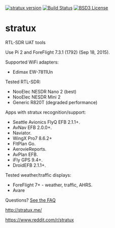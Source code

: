 [![stratux version](https://img.shields.io/github/tag/jpoirier/stratux.svg?style=flat&label=stratux)](https://github.com/jpoirier/stratux/releases)
[![Build Status](http://circleci-badges-max.herokuapp.com/img/jpoirier/stratux/master?token=:circle-ci-token)](https://circleci.com/gh/jpoirier/stratux/tree/master)
[![BSD3 License](http://img.shields.io/badge/license-BSD3-brightgreen.svg)](https://tldrlegal.com/license/bsd-3-clause-license-%28revised%29)
# stratux
RTL-SDR UAT tools


Use Pi 2 and ForeFlight 7.3.1 (1792) (Sep 18, 2015).


Supported WiFi adapters:
* Edimax EW-7811Un

Tested RTL-SDR:
* NooElec NESDR Nano 2 (best)
* NooElec NESDR Mini 2
* Generic R820T (degraded performance)

Apps with stratux recognition/support:
* Seattle Avionics FlyQ EFB 2.1.1+.
* AvNav EFB 2.0.0+.
* Naviator.
* WingX Pro7 8.6.2+
* FltPlan Go.
* AerovieReports.
* AvPlan EFB.
* iFly GPS 9.4+.
* DroidEFB 2.1.1+.

Tested weather/traffic displays:
* ForeFlight 7+ - weather, traffic, AHRS.
* Avare

Questions?  [See the FAQ](https://github.com/cyoung/stratux/wiki/FAQ)

http://stratux.me/

https://www.reddit.com/r/stratux
